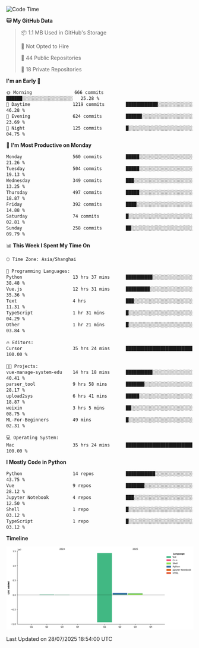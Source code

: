 <!--START_SECTION:waka-->
![Code Time](http://img.shields.io/badge/Code%20Time-591%20hrs%2025%20mins-blue)

**🐱 My GitHub Data** 

> 📦 1.1 MB Used in GitHub's Storage 
 > 
> 🚫 Not Opted to Hire
 > 
> 📜 44 Public Repositories 
 > 
> 🔑 18 Private Repositories 
 > 
**I'm an Early 🐤** 

```text
🌞 Morning                666 commits         ██████░░░░░░░░░░░░░░░░░░░   25.28 % 
🌆 Daytime                1219 commits        ████████████░░░░░░░░░░░░░   46.28 % 
🌃 Evening                624 commits         ██████░░░░░░░░░░░░░░░░░░░   23.69 % 
🌙 Night                  125 commits         █░░░░░░░░░░░░░░░░░░░░░░░░   04.75 % 
```
📅 **I'm Most Productive on Monday** 

```text
Monday                   560 commits         █████░░░░░░░░░░░░░░░░░░░░   21.26 % 
Tuesday                  504 commits         █████░░░░░░░░░░░░░░░░░░░░   19.13 % 
Wednesday                349 commits         ███░░░░░░░░░░░░░░░░░░░░░░   13.25 % 
Thursday                 497 commits         █████░░░░░░░░░░░░░░░░░░░░   18.87 % 
Friday                   392 commits         ████░░░░░░░░░░░░░░░░░░░░░   14.88 % 
Saturday                 74 commits          █░░░░░░░░░░░░░░░░░░░░░░░░   02.81 % 
Sunday                   258 commits         ██░░░░░░░░░░░░░░░░░░░░░░░   09.79 % 
```


📊 **This Week I Spent My Time On** 

```text
🕑︎ Time Zone: Asia/Shanghai

💬 Programming Languages: 
Python                   13 hrs 37 mins      ██████████░░░░░░░░░░░░░░░   38.48 % 
Vue.js                   12 hrs 31 mins      █████████░░░░░░░░░░░░░░░░   35.36 % 
Text                     4 hrs               ███░░░░░░░░░░░░░░░░░░░░░░   11.31 % 
TypeScript               1 hr 31 mins        █░░░░░░░░░░░░░░░░░░░░░░░░   04.29 % 
Other                    1 hr 21 mins        █░░░░░░░░░░░░░░░░░░░░░░░░   03.84 % 

🔥 Editors: 
Cursor                   35 hrs 24 mins      █████████████████████████   100.00 % 

🐱‍💻 Projects: 
vue-manage-system-edu    14 hrs 18 mins      ██████████░░░░░░░░░░░░░░░   40.41 % 
parser_tool              9 hrs 58 mins       ███████░░░░░░░░░░░░░░░░░░   28.17 % 
upload2sys               6 hrs 41 mins       █████░░░░░░░░░░░░░░░░░░░░   18.87 % 
weixin                   3 hrs 5 mins        ██░░░░░░░░░░░░░░░░░░░░░░░   08.75 % 
ML-For-Beginners         49 mins             █░░░░░░░░░░░░░░░░░░░░░░░░   02.31 % 

💻 Operating System: 
Mac                      35 hrs 24 mins      █████████████████████████   100.00 % 
```

**I Mostly Code in Python** 

```text
Python                   14 repos            ███████████░░░░░░░░░░░░░░   43.75 % 
Vue                      9 repos             ███████░░░░░░░░░░░░░░░░░░   28.12 % 
Jupyter Notebook         4 repos             ███░░░░░░░░░░░░░░░░░░░░░░   12.50 % 
Shell                    1 repo              █░░░░░░░░░░░░░░░░░░░░░░░░   03.12 % 
TypeScript               1 repo              █░░░░░░░░░░░░░░░░░░░░░░░░   03.12 % 
```



**Timeline**

![Lines of Code chart](https://raw.githubusercontent.com/White1943/White1943/main/assets/bar_graph.png)


 Last Updated on 28/07/2025 18:54:00 UTC
<!--END_SECTION:waka-->
